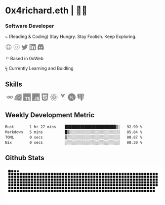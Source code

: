 # 0x4richard.eth | 🐰🐶

### Software Developer

⤷ (Reading & Coding) Stay Hungry. Stay Foolish. Keep Exploring.

<a aligh="left" href="https://0xdev.dev" target="_blank" rel="noreferrer noopener"><img src="https://raw.githubusercontent.com/0xShapeShifter/dev-story/master/public/images/socials/globe.svg" alt="Website" width="22" height="22" /></a> <a aligh="left" href="mailto:richard@0xdev.dev" target="_blank" rel="noreferrer noopener"><img src="https://raw.githubusercontent.com/0xShapeShifter/dev-story/master/public/images/socials/at.svg" alt="Email" width="22" height="22" /></a> <a aligh="left" href="https://twitter.com/0x4richard" target="_blank" rel="noreferrer noopener"><img src="https://raw.githubusercontent.com/0xShapeShifter/dev-story/master/public/images/socials/twitter.svg" alt="Twitter" width="22" height="22" /></a> <a aligh="left" href="https://www.linkedin.com/in/haoxilu" target="_blank" rel="noreferrer noopener"><img src="https://raw.githubusercontent.com/0xShapeShifter/dev-story/master/public/images/socials/linkedin.svg" alt="LinkedIn" width="22" height="22" /></a> <a aligh="left" href="https://discord.com/user/0x4richard#3944" target="_blank" rel="noreferrer noopener"><img src="https://raw.githubusercontent.com/0xShapeShifter/dev-story/master/public/images/socials/discord.svg" alt="Discord" width="22" height="22" /></a>

⚐ Based in 0xWeb

ϟ Currently Learning and Buidling

## Skills

<a href="" target="_blank" rel="noreferrer noopener"><img src="https://raw.githubusercontent.com/0xShapeShifter/dev-story/master/public/images/skills/core/go.svg" alt="Go" width="25" height="25" /></a> <a href="https://www.ruby-lang.org/en/" target="_blank" rel="noreferrer noopener"><img src="https://raw.githubusercontent.com/0xShapeShifter/dev-story/master/public/images/skills/core/ruby.svg" alt="Ruby" width="25" height="25" /></a> <a href="https://www.typescriptlang.org" target="_blank" rel="noreferrer noopener"><img src="https://raw.githubusercontent.com/0xShapeShifter/dev-story/master/public/images/skills/core/typescript.svg" alt="Typescript" width="25" height="25" /></a> <a href="https://www.javascript.com" target="_blank" rel="noreferrer noopener"><img src="https://raw.githubusercontent.com/0xShapeShifter/dev-story/master/public/images/skills/core/javascript.svg" alt="JavaScript" width="25" height="25" /></a> <a href="https://html.com/html5/" target="_blank" rel="noreferrer noopener"><img src="https://raw.githubusercontent.com/0xShapeShifter/dev-story/master/public/images/skills/frontend/html5.svg" alt="HTML5" width="25" height="25" /></a> <a href="https://reactjs.org" target="_blank" rel="noreferrer noopener"><img src="https://raw.githubusercontent.com/0xShapeShifter/dev-story/master/public/images/skills/frontend/react.svg" alt="React" width="25" height="25" /></a> <a href="https://vuejs.org" target="_blank" rel="noreferrer noopener"><img src="https://raw.githubusercontent.com/0xShapeShifter/dev-story/master/public/images/skills/frontend/vue.svg" alt="Vue" width="25" height="25" /></a> <a href="https://nextjs.org" target="_blank" rel="noreferrer noopener"><img src="https://raw.githubusercontent.com/0xShapeShifter/dev-story/master/public/images/skills/frontend/nextjs.svg" alt="NextJS" width="25" height="25" /></a> <a href="https://www.postgresql.org" target="_blank" rel="noreferrer noopener"><img src="https://raw.githubusercontent.com/0xShapeShifter/dev-story/master/public/images/skills/backend/postgresql.svg" alt="PostgreSQL" width="25" height="25" /></a>

## Weekly Development Metric

<!--START_SECTION:waka-->

```txt
Rust       1 hr 27 mins    ███████████████████████▒░   92.99 %
Markdown   5 mins          █▒░░░░░░░░░░░░░░░░░░░░░░░   05.84 %
TOML       0 secs          ▒░░░░░░░░░░░░░░░░░░░░░░░░   00.87 %
Nix        0 secs          ░░░░░░░░░░░░░░░░░░░░░░░░░   00.30 %
```

<!--END_SECTION:waka-->

## Github Stats

<p align="center">
  <img src="https://raw.githubusercontent.com/0x4richard/0x4richard/output/github-contribution-grid-snake.svg" />
</p>
